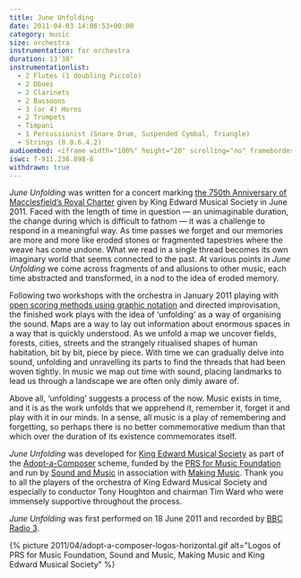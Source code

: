 ```yaml
---
title: June Unfolding
date: 2011-04-03 14:06:53+00:00
category: music
size: orchestra
instrumentation: for orchestra
duration: 13'30"
instrumentationlist:
  - 2 Flutes (1 doubling Piccolo)
  - 2 Oboes
  - 2 Clarinets
  - 2 Bassoons
  - 3 (or 4) Horns
  - 2 Trumpets
  - Timpani
  - 1 Percussionist (Snare Drum, Suspended Cymbal, Triangle)
  - Strings (8.8.6.4.2)
audioembed: <iframe width="100%" height="20" scrolling="no" frameborder="no" src="https://w.soundcloud.com/player/?url=https%3A//api.soundcloud.com/tracks/39633057&amp;color=ff5500&amp;inverse=false&amp;auto_play=false&amp;show_user=true"></iframe>
iswc: T-911.236.898-6
withdrawn: true
---
```


_June Unfolding_ was written for a concert marking [the 750th Anniversary of Macclesfield’s Royal Charter](http://www.charter750.co.uk/) given by King Edward Musical Society in June 2011. Faced with the length of time in question — an unimaginable duration, the change during which is difficult to fathom — it was a challenge to respond in a meaningful way. As time passes we forget and our memories are more and more like eroded stones or fragmented tapestries where the weave has come undone. What we read in a single thread becomes its own imaginary world that seems connected to the past. At various points in _June Unfolding_ we come across fragments of and allusions to other music, each time abstracted and transformed, in a nod to the idea of eroded memory.

Following two workshops with the orchestra in January 2011 playing with [open scoring methods using graphic notation](http://www.chrisswithinbank.net/2011/01/musical-squiggles-and-tumbling-sounds/) and directed improvisation, the finished work plays with the idea of ‘unfolding’ as a way of organising the sound. Maps are a way to lay out information about enormous spaces in a way that is quickly understood. As we unfold a map we uncover fields, forests, cities, streets and the strangely ritualised shapes of human habitation, bit by bit, piece by piece. With time we can gradually delve into sound, unfolding and unravelling its parts to find the threads that had been woven tightly. In music we map out time with sound, placing landmarks to lead us through a landscape we are often only dimly aware of.

Above all, ‘unfolding’ suggests a process of the now. Music exists in time, and it is as the work unfolds that we apprehend it, remember it, forget it and play with it in our minds. In a sense, all music is a play of remembering and forgetting, so perhaps there is no better commemorative medium than that which over the duration of its existence commemorates itself.

_June Unfolding_ was developed for [King Edward Musical Society](http://www.kems.org/) as part of the [Adopt-a-Composer](http://www.adoptacomposer.org/) scheme, funded by the [PRS for Music Foundation](http://www.prsfoundation.co.uk/) and run by [Sound and Music](http://soundandmusic.org/) in association with [Making Music](http://www.makingmusic.org.uk/). Thank you to all the players of the orchestra of King Edward Musical Society and especially to conductor Tony Houghton and chairman Tim Ward who were immensely supportive throughout the process.

_June Unfolding_ was first performed on 18 June 2011 and recorded by [BBC Radio 3](http://www.bbc.co.uk/radio3/).

{% picture 2011/04/adopt-a-composer-logos-horizontal.gif alt="Logos of PRS for Music Foundation, Sound and Music, Making Music and King Edward Musical Society" %}
